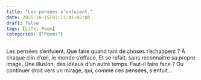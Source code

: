```yaml
---
title: "Les pensées s’enfuient."
date: 2025-10-15T07:11:41+02:00
draft: false
tags: [Life, Poem]
categories: ["Poems"]
---
```


Les pensées s’enfuient.
Que faire quand tant de choses t’échappent ?
À chaque clin d’œil, le monde s’efface,
Et se refait, sans reconnaître sa propre image.
Une illusion, des idéaux d’un autre temps. Faut-il faire face ?
Ou continuer droit vers un mirage, qui, comme ces pensées, s’enfuit…
